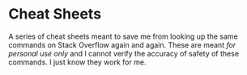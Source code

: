 ﻿# Cheat Sheets
 
 A series of cheat sheets meant to save me from looking up the same commands on Stack Overflow again and again. These are meant *for personal use only* and I cannot verify the accuracy of safety of these commands. I just know they work for me.
